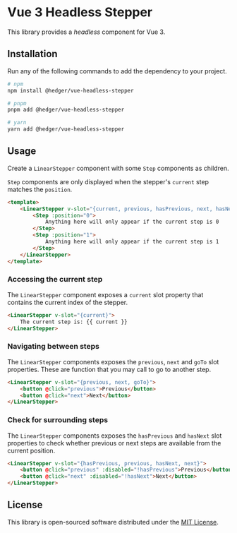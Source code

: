 # Vue 3 Headless Stepper

This library provides a _headless_ component for Vue 3.

## Installation

Run any of the following commands to add the dependency to your project.

```bash
# npm
npm install @hedger/vue-headless-stepper

# pnpm
pnpm add @hedger/vue-headless-stepper

# yarn
yarn add @hedger/vue-headless-stepper
```

## Usage

Create a `LinearStepper` component with some `Step` components as children.

`Step` components are only displayed when the stepper's `current` step matches the `position`.

```html
<template>
    <LinearStepper v-slot="{current, previous, hasPrevious, next, hasNext}">
        <Step :position="0">
            Anything here will only appear if the current step is 0
        </Step>
        <Step :position="1">
            Anything here will only appear if the current step is 1
        </Step>
    </LinearStepper>
</template>
```

### Accessing the current step

The `LinearStepper` component exposes a `current` slot property that contains
the current index of the stepper.

```html
<LinearStepper v-slot="{current}">
    The current step is: {{ current }}
</LinearStepper>
```

### Navigating between steps

The `LinearStepper` components exposes the `previous`, `next` and `goTo` slot
properties. These are function that you may call to go to another step.

```html
<LinearStepper v-slot="{previous, next, goTo}">
    <button @click="previous">Previous</button>
    <button @click="next">Next</button>
</LinearStepper>
```

### Check for surrounding steps

The `LinearStepper` components exposes the `hasPrevious` and `hasNext` slot
properties to check whether previous or next steps are available from the
current position.

```html
<LinearStepper v-slot="{hasPrevious, previous, hasNext, next}">
    <button @click="previous" :disabled="!hasPrevious">Previous</button>
    <button @click="next" :disabled="!hasNext">Next</button>
</LinearStepper>
```

## License

This library is open-sourced software distributed under the [MIT License](LICENSE.md).
